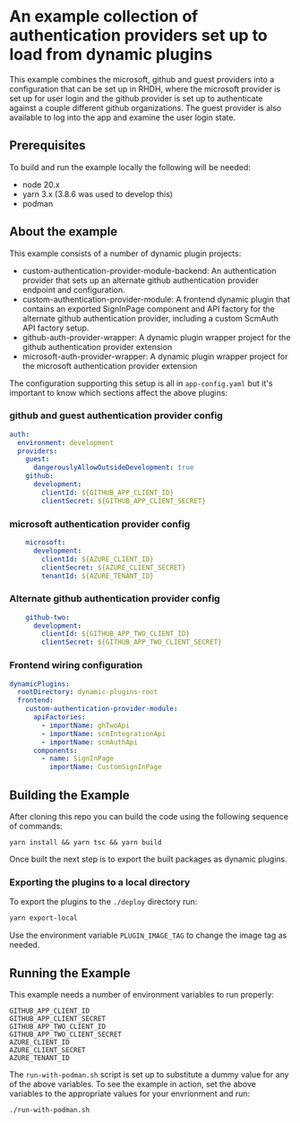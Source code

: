 # An example collection of authentication providers set up to load from dynamic plugins

This example combines the microsoft, github and guest providers into a configuration that can be set up in RHDH, where the microsoft provider is set up for user login and the github provider is set up to authenticate against a couple different github organizations.  The guest provider is also available to log into the app and examine the user login state.

## Prerequisites

To build and run the example locally the following will be needed:

- node 20.x
- yarn 3.x (3.8.6 was used to develop this)
- podman

## About the example

This example consists of a number of dynamic plugin projects:

- custom-authentication-provider-module-backend: An authentication provider that sets up an alternate github authentication provider endpoint and configuration.
- custom-authentication-provider-module: A frontend dynamic plugin that contains an exported SignInPage component and API factory for the alternate github authentication provider, including a custom ScmAuth API factory setup.
- github-auth-provider-wrapper: A dynamic plugin wrapper project for the github authentication provider extension
- microsoft-auth-provider-wrapper: A dynamic plugin wrapper project for the microsoft authentication provider extension

The configuration supporting this setup is all in `app-config.yaml` but it's important to know which sections affect the above plugins:

### github and guest authentication provider config

```yaml
auth:
  environment: development  
  providers:
    guest:
      dangerouslyAllowOutsideDevelopment: true
    github:
      development:
        clientId: ${GITHUB_APP_CLIENT_ID}
        clientSecret: ${GITHUB_APP_CLIENT_SECRET}
```

### microsoft authentication provider config

```yaml
    microsoft:
      development:
        clientId: ${AZURE_CLIENT_ID}
        clientSecret: ${AZURE_CLIENT_SECRET}
        tenantId: ${AZURE_TENANT_ID}
```

### Alternate github authentication provider config

```yaml
    github-two:
      development:
        clientId: ${GITHUB_APP_TWO_CLIENT_ID}
        clientSecret: ${GITHUB_APP_TWO_CLIENT_SECRET}
```

### Frontend wiring configuration

```yaml
dynamicPlugins:
  rootDirectory: dynamic-plugins-root
  frontend:
    custom-authentication-provider-module:
      apiFactories:
        - importName: ghTwoApi
        - importName: scmIntegrationApi
        - importName: scmAuthApi
      components:
        - name: SignInPage
          importName: CustomSignInPage
```

## Building the Example

After cloning this repo you can build the code using the following sequence of commands:

`yarn install && yarn tsc && yarn build`

Once built the next step is to export the built packages as dynamic plugins.

### Exporting the plugins to a local directory

To export the plugins to the `./deploy` directory run:

```bash
yarn export-local
```

Use the environment variable `PLUGIN_IMAGE_TAG` to change the image tag as needed.

## Running the Example

This example needs a number of environment variables to run properly:

```text
GITHUB_APP_CLIENT_ID
GITHUB_APP_CLIENT_SECRET
GITHUB_APP_TWO_CLIENT_ID
GITHUB_APP_TWO_CLIENT_SECRET
AZURE_CLIENT_ID
AZURE_CLIENT_SECRET
AZURE_TENANT_ID
```

The `run-with-podman.sh` script is set up to substitute a dummy value for any of the above variables.  To see the example in action, set the above variables to the appropriate values for your envrionment and run:

```bash
./run-with-podman.sh
```

